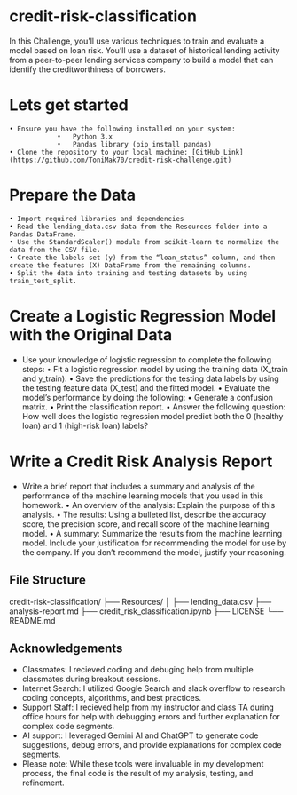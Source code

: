 # credit-risk-classification
In this Challenge, you’ll use various techniques to train and evaluate a model based on loan risk. You’ll use a dataset of historical lending activity from a peer-to-peer lending services company to build a model that can identify the creditworthiness of borrowers.

# Lets get started
    • Ensure you have the following installed on your system:
                •	Python 3.x
                •	Pandas library (pip install pandas)
    • Clone the repository to your local machine: [GitHub Link] (https://github.com/ToniMak70/credit-risk-challenge.git)
# Prepare the Data 
    • Import required libraries and dependencies
    • Read the lending_data.csv data from the Resources folder into a Pandas DataFrame.
    • Use the StandardScaler() module from scikit-learn to normalize the data from the CSV file.
    • Create the labels set (y) from the “loan_status” column, and then create the features (X) DataFrame from the remaining columns.
    • Split the data into training and testing datasets by using train_test_split.

# Create a Logistic Regression Model with the Original Data
* Use your knowledge of logistic regression to complete the following steps:
    • Fit a logistic regression model by using the training data (X_train and y_train).
    • Save the predictions for the testing data labels by using the testing feature data (X_test) and the fitted model.
    • Evaluate the model’s performance by doing the following:
        • Generate a confusion matrix.
        • Print the classification report.
        • Answer the following question: How well does the logistic regression model predict both the 0 (healthy loan) and 1 (high-risk loan) labels?

# Write a Credit Risk Analysis Report
* Write a brief report that includes a summary and analysis of the performance of the machine learning models that you used in this homework. 
    • An overview of the analysis: Explain the purpose of this analysis.
    • The results: Using a bulleted list, describe the accuracy score, the precision score, and recall score of the machine learning model.
    • A summary: Summarize the results from the machine learning model. Include your justification for recommending the model for use by the company. If you don’t recommend the model, justify your reasoning.


## File Structure
credit-risk-classification/
├── Resources/
│   ├── lending_data.csv
├── analysis-report.md
├── credit_risk_classification.ipynb
├── LICENSE
└── README.md


## Acknowledgements
- Classmates: I recieved coding and debuging help from multiple classmates during breakout sessions.
- Internet Search: I utilized Google Search and slack overflow to research coding concepts, algorithms, and best practices.
- Support Staff: I recieved help from my instructor and class TA during office hours for help with debugging errors and further explanation for complex code segments.
- AI support: I leveraged Gemini AI and ChatGPT to generate code suggestions, debug errors, and provide explanations for complex code segments.
- Please note: While these tools were invaluable in my development process, the final code is the result of my analysis, testing, and refinement.